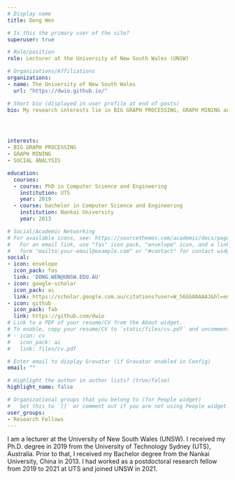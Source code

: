```yaml
---
# Display name
title: Dong Wen

# Is this the primary user of the site?
superuser: true

# Role/position
role: Lecturer at the University of New South Wales (UNSW)

# Organizations/Affiliations
organizations:
- name: The University of New South Wales
  url: "https://dwio.github.io/"

# Short bio (displayed in user profile at end of posts)
bio: My research interests lie in BIG GRAPH PROCESSING, GRAPH MINING and SOCIAL ANALYSIS.




interests:
- BIG GRAPH PROCESSING
- GRAPH MINING
- SOCIAL ANALYSIS

education:
  courses:
  - course: PhD in Computer Science and Engineering
    institution: UTS
    year: 2019 
  - course: bachelor in Computer Science and Engineering
    institution: Nankai University
    year: 2013

# Social/Academic Networking
# For available icons, see: https://sourcethemes.com/academic/docs/page-builder/#icons
#   For an email link, use "fas" icon pack, "envelope" icon, and a link in the
#   form "mailto:your-email@example.com" or "#contact" for contact widget.
social:
- icon: envelope
  icon_pack: fas
  link: 'DONG.WEN@UNSW.EDU.AU'
- icon: google-scholar
  icon_pack: ai
  link: https://scholar.google.com.au/citations?user=W_56Gb0AAAAJ&hl=en
- icon: github
  icon_pack: fab
  link: https://github.com/dwio
# Link to a PDF of your resume/CV from the About widget.
# To enable, copy your resume/CV to `static/files/cv.pdf` and uncomment the lines below.
# - icon: cv
#   icon_pack: ai
#   link: files/cv.pdf

# Enter email to display Gravatar (if Gravatar enabled in Config)
email: ""

# Highlight the author in author lists? (true/false)
highlight_name: false

# Organizational groups that you belong to (for People widget)
#   Set this to `[]` or comment out if you are not using People widget.
user_groups:
- Research Fellows
---
```


I am a lecturer at the University of New South Wales (UNSW). I received my Ph.D. degree in 2019 from the University of Technology Sydney (UTS), Australia. Prior to that, I received my Bachelor degree from the Nankai University, China in 2013. I had worked as a postdoctoral research fellow from 2019 to 2021 at UTS and joined UNSW in 2021.